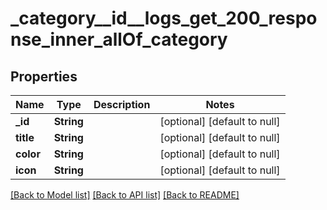 # _category__id__logs_get_200_response_inner_allOf_category
## Properties

| Name | Type | Description | Notes |
|------------ | ------------- | ------------- | -------------|
| **\_id** | **String** |  | [optional] [default to null] |
| **title** | **String** |  | [optional] [default to null] |
| **color** | **String** |  | [optional] [default to null] |
| **icon** | **String** |  | [optional] [default to null] |

[[Back to Model list]](../README.md#documentation-for-models) [[Back to API list]](../README.md#documentation-for-api-endpoints) [[Back to README]](../README.md)

